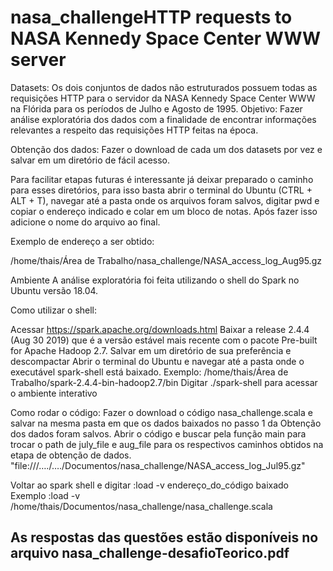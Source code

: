 # nasa_challengeHTTP requests to NASA Kennedy Space Center WWW server

Datasets: Os dois conjuntos de dados não estruturados possuem todas as requisições HTTP para o servidor da NASA Kennedy Space Center WWW na Flórida para os períodos de Julho e Agosto de 1995. 
Objetivo: Fazer análise exploratória dos dados com a finalidade de encontrar informações relevantes a respeito das requisições HTTP feitas na época.

Obtenção dos dados: 
Fazer o download de cada um dos datasets por vez e salvar em um diretório de fácil acesso.

Para facilitar etapas futuras é interessante já deixar preparado o caminho para esses diretórios, para isso basta abrir o terminal do Ubuntu (CTRL + ALT + T), navegar até a pasta onde os arquivos foram salvos, digitar pwd e copiar o endereço indicado e colar em um bloco de notas. 
Após fazer isso adicione o nome do arquivo ao final.

Exemplo de endereço a ser obtido: 

/home/thais/Área de Trabalho/nasa_challenge/NASA_access_log_Aug95.gz

Ambiente
A análise exploratória foi feita utilizando o shell do Spark no Ubuntu versão 18.04.

Como utilizar o shell: 

Acessar https://spark.apache.org/downloads.html 
Baixar a release 2.4.4 (Aug 30 2019) que é a versão estável mais recente com o pacote Pre-built for Apache Hadoop 2.7.
Salvar em um diretório de sua preferência e descompactar
Abrir o terminal do Ubuntu e navegar até a pasta onde o executável spark-shell está baixado. 
Exemplo:
/home/thais/Área de Trabalho/spark-2.4.4-bin-hadoop2.7/bin
Digitar ./spark-shell para acessar o ambiente interativo    
    
Como rodar o código:
Fazer o download o código nasa_challenge.scala e salvar na mesma pasta em que os dados baixados no passo 1 da Obtenção dos dados foram salvos. 
Abrir o código e buscar pela função main para trocar o path de july_file e aug_file para os respectivos caminhos obtidos na etapa de obtenção de dados. 
 "file:///…./…./Documentos/nasa_challenge/NASA_access_log_Jul95.gz"



Voltar ao spark shell e digitar :load -v endereço_do_código baixado 
Exemplo
:load -v /home/thais/Documentos/nasa_challenge/nasa_challenge.scala

## As respostas das questões estão disponíveis no arquivo nasa_challenge-desafioTeorico.pdf
